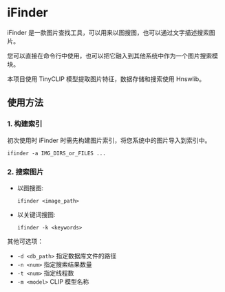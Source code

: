 # iFinder

iFinder 是一款图片查找工具，可以用来以图搜图，也可以通过文字描述搜索图片。

您可以直接在命令行中使用，也可以把它融入到其他系统中作为一个图片搜索模块。

本项目使用 TinyCLIP 模型提取图片特征，数据存储和搜索使用 Hnswlib。

## 使用方法

### 1. 构建索引

初次使用时 iFinder 时需先构建图片索引，将您系统中的图片导入到索引中。

```shell
ifinder -a IMG_DIRS_or_FILES ...
```

### 2. 搜索图片


- 以图搜图:

    ```shell
    ifinder <image_path>
    ```

- 以关键词搜图:

    ```shell
    ifinder -k <keywords>
    ```

其他可选项：
- `-d <db_path>` 指定数据库文件的路径
- `-n <num>` 指定搜索结果数量
- `-t <num>` 指定线程数
- `-m <model>` CLIP 模型名称
